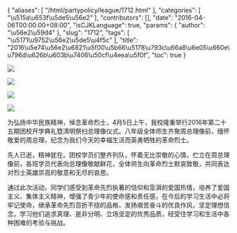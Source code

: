 {
    "aliases": [
        "/html/partypolicy/league/1712.html"
    ],
    "categories": [
        "\u515a\u653f\u5de5\u56e2"
    ],
    "contributors": [],
    "date": "2016-04-06T00:00:00+08:00",
    "isCJKLanguage": true,
    "params": {
        "author": "\u56e2\u59d4"
    },
    "slug": "1712",
    "tags": [
        "\u5171\u9752\u56e2\u5de5\u4f5c"
    ],
    "title": "2016\u5e74\u56e2\u6821\u5f00\u5b66\u5178\u793c\u66a8\u6e05\u660e\u796d\u626b\u603b\u7406\u50cf\u4eea\u5f0f",
    "toc": true
}

![](https://cdn.tfls.online/mirror/full/58b3fa5256275a1c93102299ce0c5920619f4eb8.jpg)




![](https://cdn.tfls.online/mirror/full/9cb4709a88ca6bd97088d9ebf8155824d8287b1a.jpg)




![](https://cdn.tfls.online/mirror/full/849f499f98870e73ce9196d4866f52f608a1bae9.jpg)




![](https://cdn.tfls.online/mirror/full/357b8d0d3e342f0a243ae3d1b5fadbf94ce9fec6.jpg)







为弘扬中华民族精神，悼念革命烈士，4月5日上午，我校隆重举行2016年第二十五期团校开学典礼暨清明祭扫总理像仪式。八年级全体师生齐聚周总理像前，缅怀敬爱的周总理，纪念为我们今天的幸福生活而英勇牺牲的革命烈士。 




先人已逝，精神犹在。团校学员们整齐列队，怀着无比崇敬的心情，伫立在周总理像前，各班学员代表向总理像敬献鲜花，全体师生向革命烈士默哀致敬，共同表达对烈士英雄崇高的敬意和无尽的哀思。




通过此次活动，同学们感受到革命先烈执著的信仰和澎湃的爱国热情，培养了爱国主义、集体主义精神，增强了青少年的使命感和责任感，在今后的学习生活中必将牢记使命，继承革命先烈百折不挠的品格，发扬艰苦奋斗的优良作风，坚定理想信念，学习他们追求真理、是非分明、立场坚定的优秀品质，经受住学习和生活中各种困难的考验与挑战。



